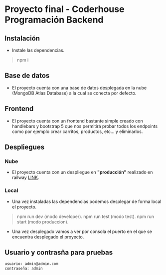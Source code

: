 # Proyecto final - Coderhouse Programación Backend
## Instalación
 - Instale las dependencias.
 > npm i

## Base de datos
 - El proyecto cuenta con una base de datos desplegada en la nube (MongoDB Atlas Database) a la cual se conecta por defecto.

## Frontend
 - El proyecto cuenta con un frontend bastante simple creado con handlebars y bootstrap 5 que nos permitirá probar todos los endpoints como por ejemplo crear carritos, productos, etc... y eliminarlos.

## Despliegues
### Nube
 - El proyecto cuenta con un despliegue en **"producción"** realizado en railway [LINK](https://proyectocoderfinalbackend-production.up.railway.app).
 
### Local
 - Una vez instaladas las dependencias podemos desplegar de forma local el proyecto.
 > npm run dev (modo developer).
 > npm run test (modo test).
 > npm run start (modo produccion).
 - Una vez desplegado vamos a ver por consola el puerto en el que se encuentra desplegado el proyecto.

## Usuario y contrasña para pruebas 
```sh
usuario: admin@admin.com
contraseña: admin
```



